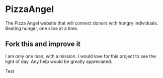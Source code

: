 # PizzaAngel
The Pizza Angel website that will connect donors with hungry individuals. Beating hunger, one slice at a time. 

## Fork this and improve it
I am only one man, with a mission. I would love for this project to see the light of day. Any help would be greatly appreciated. 

Test
